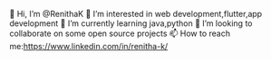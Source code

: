 👋 Hi, I’m @RenithaK
👀 I’m interested in web development,flutter,app development
🌱 I’m currently learning java,python
💞️ I’m looking to collaborate on some open source projects
📫 How to reach me:https://www.linkedin.com/in/renitha-k/